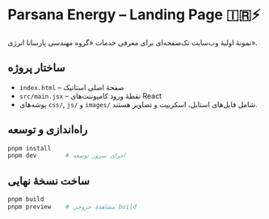 # Parsana Energy – Landing Page 🇮🇷⚡

نمونهٔ اولیهٔ وب‌سایت تک‌صفحه‌ای برای معرفی خدمات «گروه مهندسی پارسانا انرژی».

## ساختار پروژه
- `index.html` – صفحهٔ اصلی استاتیک
- `src/main.jsx` – نقطهٔ ورود کامپوننت‌های React
- پوشه‌های `css/`, `js/` و `images/` شامل فایل‌های استایل، اسکریپت و تصاویر هستند.

## راه‌اندازی و توسعه
```bash
pnpm install
pnpm dev        # اجرای سرور توسعه
```

## ساخت نسخهٔ نهایی
```bash
pnpm build
pnpm preview    # مشاهدهٔ خروجی build
```
